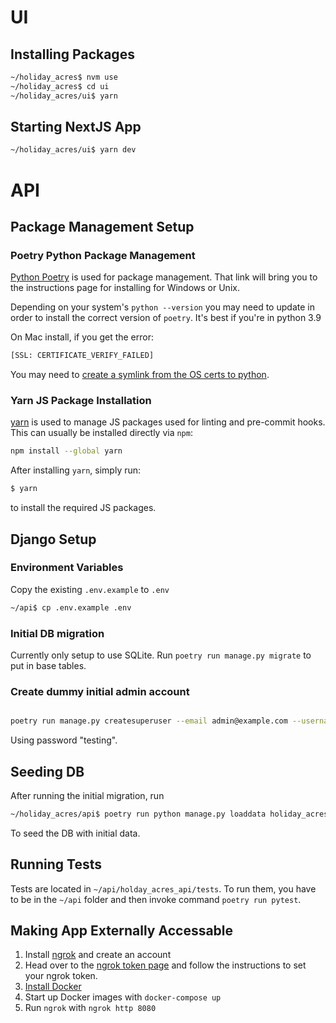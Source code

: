 # UI

## Installing Packages

```bash
~/holiday_acres$ nvm use
~/holiday_acres$ cd ui
~/holiday_acres/ui$ yarn
```

## Starting NextJS App

```bash
~/holiday_acres/ui$ yarn dev
```

# API

## Package Management Setup

### Poetry Python Package Management

[Python Poetry](https://python-poetry.org/docs/) is used for package management. That link will bring you to the instructions page for installing for Windows or Unix.

Depending on your system's `python --version` you may need to update in order to install the correct version of `poetry`. It's best if you're in python 3.9

On Mac install, if you get the error:

```bash
[SSL: CERTIFICATE_VERIFY_FAILED]
```

You may need to [create a symlink from the OS certs to python](https://github.com/python-poetry/poetry/issues/680#issuecomment-743921693).

### Yarn JS Package Installation

[yarn](https://classic.yarnpkg.com/lang/en/docs/install/) is used to manage JS packages used for linting and pre-commit hooks. This can usually be installed directly via `npm`:

```bash
npm install --global yarn
```

After installing `yarn`, simply run:

```bash
$ yarn
```

to install the required JS packages.

## Django Setup

### Environment Variables

Copy the existing `.env.example` to `.env`

```bash
~/api$ cp .env.example .env
```

### Initial DB migration

Currently only setup to use SQLite. Run `poetry run manage.py migrate` to put in base tables.

### Create dummy initial admin account

```bash

poetry run manage.py createsuperuser --email admin@example.com --username admin

```

Using password "testing".

## Seeding DB

After running the initial migration, run

```bash
~/holiday_acres/api$ poetry run python manage.py loaddata holiday_acres_api/seeds/0001_initial_seed.json
```

To seed the DB with initial data.

## Running Tests

Tests are located in `~/api/holday_acres_api/tests`. To run them, you have to be in the `~/api` folder and then invoke command `poetry run pytest`.

## Making App Externally Accessable

1. Install [ngrok](https://ngrok.com/download) and create an account
2. Head over to the [ngrok token page](https://dashboard.ngrok.com/get-started/your-authtoken) and follow the instructions to set your ngrok token.
3. [Install Docker](https://docs.docker.com/get-docker/)
4. Start up Docker images with `docker-compose up`
5. Run `ngrok` with `ngrok http 8080`
